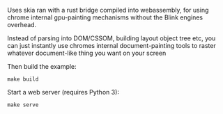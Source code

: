 Uses skia ran with a rust bridge compiled into webassembly, for using chrome internal gpu-painting mechanisms without the Blink engines overhead. 

Instead of parsing into DOM/CSSOM, building layout object tree etc, you can just instantly use chromes internal document-painting tools to raster whatever document-like thing you want on your screen


Then build the example:

```shell
make build
```

Start a web server (requires Python 3):

```shell
make serve
```

